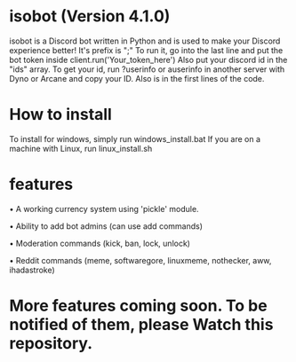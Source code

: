 # isobot (Version 4.1.0)
isobot is a Discord bot written in Python and is used to make your Discord experience better!
It's prefix is ";"
To run it, go into the last line and put the bot
token inside client.run('Your_token_here')
Also put your discord id in the "ids" array. To get your id, run ?userinfo or auserinfo in another server with Dyno or Arcane and copy your ID.
Also is in the first lines of the code.

# How to install
To install for windows, simply run windows_install.bat
If you are on a machine with Linux, run linux_install.sh

# features
• A working currency system using 'pickle' module.

• Ability to add bot admins (can use add commands)

• Moderation commands (kick, ban, lock, unlock)

• Reddit commands (meme, softwaregore, linuxmeme, nothecker, aww, ihadastroke)

# More features coming soon. To be notified of them, please Watch this repository.
